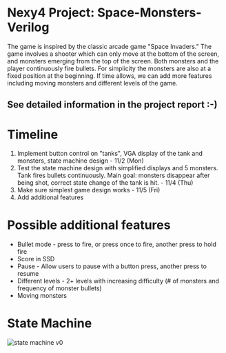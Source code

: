﻿# Nexy4 Project: Space-Monsters-Verilog

The game is inspired by the classic arcade game "Space Invaders." The game involves a shooter which can only move at the bottom of the screen, and monsters emerging from the top of the screen. Both monsters and the player continuously fire bullets. For simplicity the monsters are also at a fixed position at the beginning. If time allows, we can add more features including moving monsters and different levels of the game.
## See detailed information in the project report :-)

# Timeline
1. Implement button control on "tanks", VGA display of the tank and monsters, state machine design - 11/2 (Mon)
2. Test the state machine design with simplified displays and 5 monsters. Tank fires bullets continuously. Main goal: monsters disappear after being shot, correct state change of the tank is hit. - 11/4 (Thu)
3. Make sure simplest game design works - 11/5 (Fri)
4. Add additional features

# Possible additional features
- Bullet mode - press to fire, or press once to fire, another press to hold fire
- Score in SSD
- Pause - Allow users to pause with a button press, another press to resume
- Different levels - 2+ levels with increasing difficulty (# of monsters and frequency of monster bullets)
- Moving monsters

# State Machine
![state machine v0](/assets/state_machine_v0.png)
